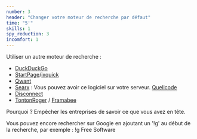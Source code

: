 ```yaml
---
number: 3
header: "Changer votre moteur de recherche par défaut"
time: "5'"
skills: 1
spy_reduction: 3
incomfort: 1
---
```

Utiliser un autre moteur de recherche : 
- [DuckDuckGo](https://duckduckgo.com/)
- [StartPage](https://www.startpage.com/)/[ixquick](https://www.ixquick.com/)
- [Qwant](https://www.qwant.com/)
- [Searx](https://searx.me/) : Vous pouvez avoir ce logiciel sur votre serveur. [Quellcode](https://github.com/asciimoo/searx)
- [Disconnect](https://search.disconnect.me/)
- [TontonRoger](https://tontonroger.org/) / [Framabee](https://framabee.org/)

Pourquoi ? Empêcher les entreprises de savoir ce que vous avez en tête.

Vous pouvez encore rechercher sur Google en ajoutant un '!g' au début de la recherche, par exemple : !g Free Software 
